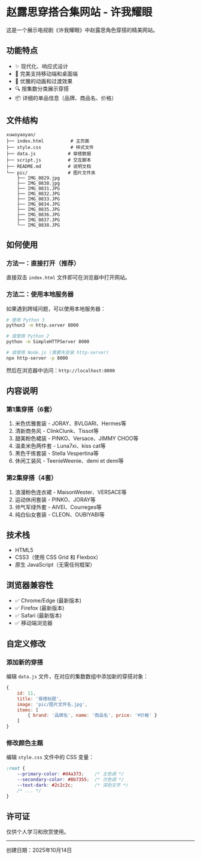 # 赵露思穿搭合集网站 - 许我耀眼

这是一个展示电视剧《许我耀眼》中赵露思角色穿搭的精美网站。

## 功能特点

- ✨ 现代化、响应式设计
- 📱 完美支持移动端和桌面端
- 🎨 优雅的动画和过渡效果
- 🔍 按集数分类展示穿搭
- 📦 详细的单品信息（品牌、商品名、价格）

## 文件结构

```
xuwoyaoyan/
├── index.html          # 主页面
├── style.css           # 样式文件
├── data.js            # 穿搭数据
├── script.js          # 交互脚本
├── README.md          # 说明文档
└── pic/               # 图片文件夹
    ├── IMG_0829.jpg
    ├── IMG_0830.jpg
    ├── IMG_0831.JPG
    ├── IMG_0832.JPG
    ├── IMG_0833.JPG
    ├── IMG_0834.JPG
    ├── IMG_0835.JPG
    ├── IMG_0836.JPG
    ├── IMG_0837.JPG
    └── IMG_0838.JPG
```

## 如何使用

### 方法一：直接打开（推荐）
直接双击 `index.html` 文件即可在浏览器中打开网站。

### 方法二：使用本地服务器
如果遇到跨域问题，可以使用本地服务器：

```bash
# 使用 Python 3
python3 -m http.server 8000

# 或使用 Python 2
python -m SimpleHTTPServer 8000

# 或使用 Node.js (需要先安装 http-server)
npx http-server -p 8000
```

然后在浏览器中访问：`http://localhost:8000`

## 内容说明

### 第1集穿搭（6套）
1. 米色优雅套装 - JORAY、BVLGARI、Hermes等
2. 清新商务风 - ClinkClunk、Tissot等
3. 甜美粉色裙装 - PINKO、Versace、JIMMY CHOO等
4. 温柔米色两件套 - Luna7xi、kiss cat等
5. 黑色干练套装 - Stella Vespertina等
6. 休闲工装风 - TeenieWeenie、demi et demi等

### 第2集穿搭（4套）
1. 浪漫粉色连衣裙 - MaisonWester、VERSACE等
2. 运动休闲套装 - PINKO、JORAY等
3. 帅气军绿外套 - AIVEI、Courreges等
4. 纯白仙女套装 - CLEON、OUBIYABI等

## 技术栈

- HTML5
- CSS3（使用 CSS Grid 和 Flexbox）
- 原生 JavaScript（无需任何框架）

## 浏览器兼容性

- ✅ Chrome/Edge (最新版本)
- ✅ Firefox (最新版本)
- ✅ Safari (最新版本)
- ✅ 移动端浏览器

## 自定义修改

### 添加新的穿搭
编辑 `data.js` 文件，在对应的集数数组中添加新的穿搭对象：

```javascript
{
    id: 11,
    title: '穿搭标题',
    image: 'pic/图片文件名.jpg',
    items: [
        { brand: '品牌名', name: '商品名', price: '¥价格' }
    ]
}
```

### 修改颜色主题
编辑 `style.css` 文件中的 CSS 变量：

```css
:root {
    --primary-color: #d4a373;    /* 主色调 */
    --secondary-color: #8b7355;  /* 次色调 */
    --text-dark: #2c2c2c;        /* 深色文字 */
    /* ... */
}
```

## 许可证

仅供个人学习和欣赏使用。

---

创建日期：2025年10月14日



